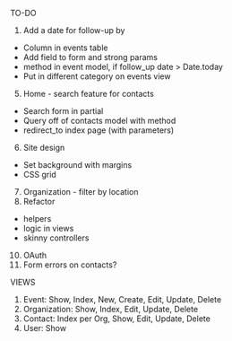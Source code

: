 TO-DO
1. Add a date for follow-up by
  - Column in events table
  - Add field to form and strong params
  - method in event model, if follow_up date > Date.today
  - Put in different category on events view
5. Home - search feature for contacts
  - Search form in partial
  - Query off of contacts model with method
  - redirect_to index page (with parameters)
6.  Site design
  - Set background with margins
  - CSS grid
7. Organization - filter by location
8. Refactor
  - helpers
  - logic in views
  - skinny controllers
10. OAuth
11. Form errors on contacts?




VIEWS
1. Event: Show, Index, New, Create, Edit, Update, Delete
2. Organization: Show, Index, Edit, Update, Delete
3. Contact: Index per Org, Show, Edit, Update, Delete
4. User: Show
